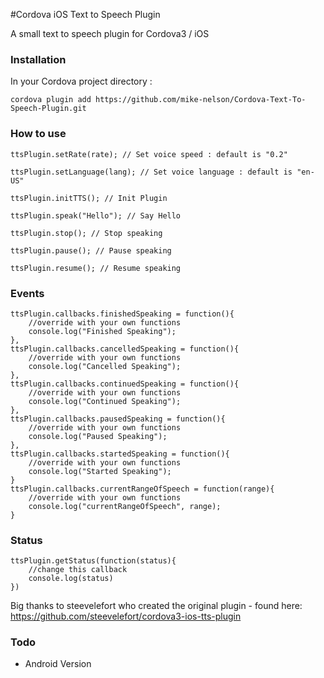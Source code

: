 #Cordova iOS Text to Speech Plugin

A small text to speech plugin for Cordova3 / iOS

### Installation

In your Cordova project directory : 

`cordova plugin add https://github.com/mike-nelson/Cordova-Text-To-Speech-Plugin.git`

### How to use

    ttsPlugin.setRate(rate); // Set voice speed : default is "0.2"
    
    ttsPlugin.setLanguage(lang); // Set voice language : default is "en-US"
    
    ttsPlugin.initTTS(); // Init Plugin
    
    ttsPlugin.speak("Hello"); // Say Hello
    
    ttsPlugin.stop(); // Stop speaking
    
    ttsPlugin.pause(); // Pause speaking
    
    ttsPlugin.resume(); // Resume speaking


### Events
    ttsPlugin.callbacks.finishedSpeaking = function(){
        //override with your own functions
        console.log("Finished Speaking");
    },
    ttsPlugin.callbacks.cancelledSpeaking = function(){
        //override with your own functions
        console.log("Cancelled Speaking");
    },
    ttsPlugin.callbacks.continuedSpeaking = function(){
        //override with your own functions
        console.log("Continued Speaking");
    },
    ttsPlugin.callbacks.pausedSpeaking = function(){
        //override with your own functions
        console.log("Paused Speaking");
    },
    ttsPlugin.callbacks.startedSpeaking = function(){
        //override with your own functions
        console.log("Started Speaking");
    }
    ttsPlugin.callbacks.currentRangeOfSpeech = function(range){
        //override with your own functions
        console.log("currentRangeOfSpeech", range);
    }

### Status
    ttsPlugin.getStatus(function(status){
        //change this callback
        console.log(status)
    })

Big thanks to steevelefort who created the original plugin - found here: 
https://github.com/steevelefort/cordova3-ios-tts-plugin

### Todo

- Android Version
